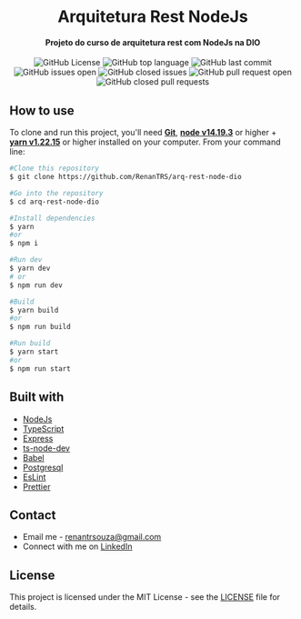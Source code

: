 <h1 align="center">Arquitetura Rest NodeJs</h1>
<h4 align="center">Projeto do curso de arquitetura rest com NodeJs na DIO</h4>

<p align="center">
  <img src="https://img.shields.io/github/license/renantrs/arq-rest-node-dio" alt="GitHub License" />
  <img src="https://img.shields.io/github/languages/top/renantrs/arq-rest-node-dio" alt="GitHub top language" />
  <img src="https://img.shields.io/github/last-commit/renantrs/arq-rest-node-dio?color=blue" alt="GitHub last commit" />
  <img src="https://img.shields.io/github/issues/renantrs/arq-rest-node-dio?color=orange" alt="GitHub issues open" />
  <img src="https://img.shields.io/github/issues-closed/renantrs/arq-rest-node-dio?color=blue?color=green" alt="GitHub closed issues" />
  <img src="https://img.shields.io/github/issues-pr/renantrs/arq-rest-node-dio?color=orange" alt="GitHub pull request open" />
  <img src="https://img.shields.io/github/issues-pr-closed/renantrs/arq-rest-node-dio?color=green" alt="GitHub closed pull requests" />
</p>

## How to use

To clone and run this project, you'll need **[Git](https://git-scm.com)**, **[node v14.19.3](https://nodejs.org/en/)** or higher + **[yarn v1.22.15](https://yarnpkg.com)** or higher installed on your computer. From your command line:

```bash
#Clone this repository
$ git clone https://github.com/RenanTRS/arq-rest-node-dio

#Go into the repository
$ cd arq-rest-node-dio

#Install dependencies
$ yarn
#or
$ npm i

#Run dev
$ yarn dev
# or
$ npm run dev

#Build
$ yarn build
#or
$ npm run build

#Run build
$ yarn start
#or
$ npm run start
```

## Built with

- [NodeJs](https://nodejs.org/en/)
- [TypeScript](https://www.typescriptlang.org/)
- [Express](https://www.npmjs.com/package/express)
- [ts-node-dev](https://www.npmjs.com/package/ts-node-dev)
- [Babel](https://babeljs.io/docs/en/)
- [Postgresql](https://www.postgresql.org/)
- [EsLint](https://eslint.org/)
- [Prettier](https://prettier.io/)

## Contact

- Email me - renantrsouza@gmail.com
- Connect with me on [LinkedIn](https://www.linkedin.com/in/renantrsouza/)

## License

This project is licensed under the MIT License - see the [LICENSE](https://github.com/renantrs/arq-rest-node-dio/blob/main/LICENSE) file for details.
